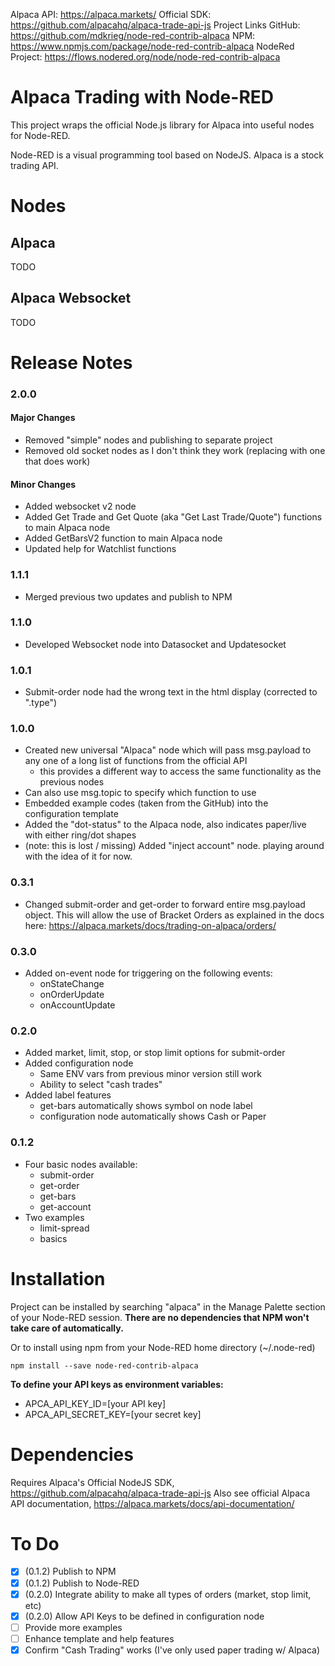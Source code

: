 Alpaca API: https://alpaca.markets/
Official SDK: https://github.com/alpacahq/alpaca-trade-api-js
Project Links
    GitHub: https://github.com/mdkrieg/node-red-contrib-alpaca
    NPM: https://www.npmjs.com/package/node-red-contrib-alpaca
    NodeRed Project: https://flows.nodered.org/node/node-red-contrib-alpaca

# Alpaca Trading with Node-RED
This project wraps the official Node.js library for Alpaca into useful nodes for Node-RED.

Node-RED is a visual programming tool based on NodeJS.
Alpaca is a stock trading API.

# Nodes
## Alpaca
TODO
## Alpaca Websocket
TODO

# Release Notes
### 2.0.0
#### Major Changes
* Removed "simple" nodes and publishing to separate project
* Removed old socket nodes as I don't think they work (replacing with one that does work)

#### Minor Changes
* Added websocket v2 node
* Added Get Trade and Get Quote (aka "Get Last Trade/Quote") functions to main Alpaca node
* Added GetBarsV2 function to main Alpaca node
* Updated help for Watchlist functions

### 1.1.1
* Merged previous two updates and publish to NPM

### 1.1.0
* Developed Websocket node into Datasocket and Updatesocket

### 1.0.1
* Submit-order node had the wrong text in the html display (corrected to ".type")

### 1.0.0
* Created new universal "Alpaca" node which will pass msg.payload to any one of a long list of functions from the official API
   * this provides a different way to access the same functionality as the previous nodes
* Can also use msg.topic to specify which function to use
* Embedded example codes (taken from the GitHub) into the configuration template
* Added the "dot-status" to the Alpaca node, also indicates paper/live with either ring/dot shapes
* (note: this is lost / missing) Added "inject account" node. playing around with the idea of it for now.

### 0.3.1
* Changed submit-order and get-order to forward entire msg.payload object. This will allow the use of Bracket Orders as explained in the docs here: https://alpaca.markets/docs/trading-on-alpaca/orders/

### 0.3.0
* Added on-event node for triggering on the following events:
    *  onStateChange
    *  onOrderUpdate
    *  onAccountUpdate

### 0.2.0
* Added market, limit, stop, or stop limit options for submit-order
* Added configuration node
    * Same ENV vars from previous minor version still work
    * Ability to select "cash trades"
* Added label features
    * get-bars automatically shows symbol on node label
    * configuration node automatically shows Cash or Paper

### 0.1.2
* Four basic nodes available:
    * submit-order
    * get-order
    * get-bars
    * get-account
* Two examples
    * limit-spread
    * basics


# Installation

Project can be installed by searching "alpaca" in the Manage Palette section of your Node-RED session. **There are no dependencies that NPM won't take care of automatically.**

Or to install using npm from your Node-RED home directory (~/.node-red)

```
npm install --save node-red-contrib-alpaca
```

**To define your API keys as environment variables:**
   * APCA_API_KEY_ID=[your API key]
   * APCA_API_SECRET_KEY=[your secret key]

# Dependencies
Requires Alpaca's Official NodeJS SDK, https://github.com/alpacahq/alpaca-trade-api-js
Also see official Alpaca API documentation, https://alpaca.markets/docs/api-documentation/

# To Do
- [x] (0.1.2) Publish to NPM
- [x] (0.1.2) Publish to Node-RED
- [x] (0.2.0) Integrate ability to make all types of orders (market, stop limit, etc)
- [x] (0.2.0) Allow API Keys to be defined in configuration node
- [ ] Provide more examples
- [ ] Enhance template and help features
- [x] Confirm "Cash Trading" works (I've only used paper trading w/ Alpaca)
